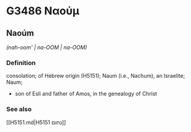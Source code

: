 # G3486 Ναούμ

## Naoúm

_(nah-oom' | na-OOM | na-OOM)_

### Definition

consolation; of Hebrew origin (H5151); Naum (i.e., Nachum), an Israelite; Naum; 

- son of Esli and father of Amos, in the genealogy of Christ

### See also

[[H5151.md|H5151 נחום]]
